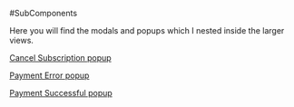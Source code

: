 #SubComponents

Here you will find the modals and popups which I nested inside the larger views.

[Cancel Subscription popup](src/components/sub-components/cancel-modal.vue)

[Payment Error popup](src/components/sub-components/error-modal.vue)

[Payment Successful popup](src/components/sub-components/success-modal.vue)
